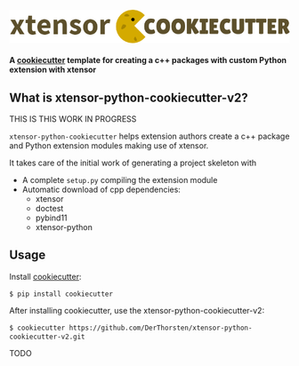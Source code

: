 ![cookicutter-logo](./cookiecutter.png)



#### A [cookiecutter](https://github.com/audreyr/cookiecutter) template for creating a c++ packages with custom Python extension with xtensor

## What is xtensor-python-cookiecutter-v2?

THIS IS THIS WORK IN PROGRESS

`xtensor-python-cookiecutter` helps extension authors create a c++ package and  Python extension modules making use of xtensor.

It takes care of the initial work of generating a project skeleton with

- A complete `setup.py` compiling the extension module
- Automatic download of cpp dependencies:
    - xtensor
    - doctest
    - pybind11
    - xtensor-python

## Usage

Install [cookiecutter](https://github.com/audreyr/cookiecutter):

    $ pip install cookiecutter

After installing cookiecutter, use the xtensor-python-cookiecutter-v2:

    $ cookiecutter https://github.com/DerThorsten/xtensor-python-cookiecutter-v2.git

TODO